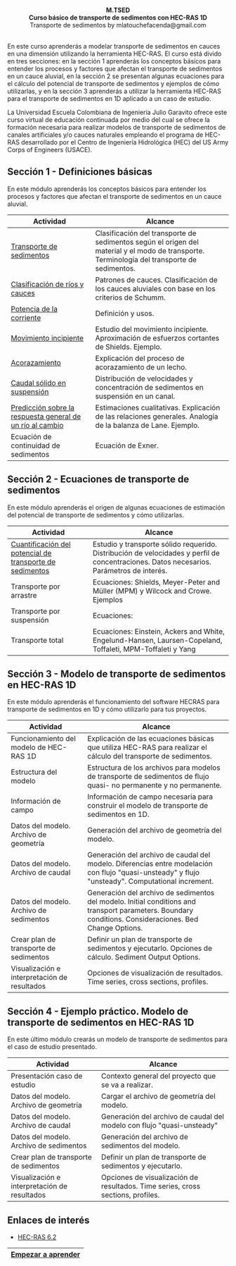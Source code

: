 <div align="center">
<br><b>M.TSED </b>
<br><b>Curso básico de transporte de sedimentos con HEC-RAS 1D </b>
<br>Transporte de sedimentos by mlatouchefacenda@gmail.com<br>  
</div>

<br>En este curso aprenderás a modelar transporte de sedimentos en cauces en una dimensión utilizando la herramienta HEC-RAS. El curso está divido en tres secciones: en la sección 1 aprenderás los conceptos básicos para entender los procesos y factores que afectan el transporte de sedimentos en un cauce aluvial, en la sección 2 se presentan algunas ecuaciones para el cálculo del potencial de transporte de sedimentos y ejemplos de cómo utilizarlas, y en la sección 3 aprenderás a utilizar la herramienta HEC-RAS para el transporte de sedimentos en 1D aplicado a un caso de estudio.

La Universidad Escuela Colombiana de Ingeniería Julio Garavito ofrece este curso virtual de educación continuada por medio del cual se ofrece la formación necesaria para realizar modelos de transporte de sedimentos de canales artificiales y/o cauces naturales empleando el programa de HEC-RAS desarrollado por el Centro de Ingeniería Hidrológica (HEC) del US Army Corps of Engineers (USACE). 

## Sección 1 - Definiciones básicas
En este módulo aprenderás los conceptos básicos para entender los procesos y factores que afectan el transporte de sedimentos en un cauce aluvial.

| Actividad | Alcance |
|---|---|
| [Transporte de sedimentos](https://github.com/mflatouche/M.TSED/tree/main/Section01/1_TransporteDeSedimentos) | Clasificación del transporte de sedimentos según el origen del material y el modo de transporte. Terminología del transporte de sedimentos. |
| [Clasificación de ríos y cauces](https://github.com/mflatouche/M.TSED/tree/main/Section01/1_ClasificacionRios) | Patrones de cauces. Clasificación de los cauces aluviales con base en los criterios de Schumm. |
| [Potencia de la corriente](https://github.com/mflatouche/M.TSED/blob/main/Section01/1_Potencia) | Definición y usos. |
| [Movimiento incipiente](https://github.com/mflatouche/M.TSED/tree/main/Section01/1_MovimientoIncipiente) | Estudio del movimiento incipiente. Aproximación de esfuerzos cortantes de Shields. Ejemplo. |
| [Acorazamiento](https://github.com/mflatouche/M.TSED/tree/main/Section01/1_Acorazamiento) | Explicación del proceso de acorazamiento de un lecho. |
| [Caudal sólido en suspensión](https://github.com/mflatouche/M.TSED/tree/main/Section01/1_CaudalSuspension) | Distribución de velocidades y concentración de sedimentos en suspensión en un canal. |
| [Predicción sobre la respuesta general de un río al cambio](https://github.com/mflatouche/M.TSED/tree/main/Section01/1_Lane) | Estimaciones cualitativas. Explicación de las relaciones generales. Analogía de la balanza de Lane. Ejemplo. |
| Ecuación de continuidad de sedimentos | Ecuación de Exner. |


## Sección 2 - Ecuaciones de transporte de sedimentos
En este módulo aprenderás el origen de algunas ecuaciones de estimación del potencial de transporte de sedimentos y cómo utilizarlas.

| Actividad| Alcance|
|---|---|
|[Cuantificación del potencial de transporte de sedimentos](https://github.com/mflatouche/M.TSED/tree/main/Section02/2_PotencialTransporteSedimentos)  | Estudio y transporte sólido requerido. Distribución de velocidades y perfil de concentraciones. Datos necesarios. Parámetros de interés. |
| Transporte por arrastre | Ecuaciones: Shields, Meyer-Peter and Müller (MPM) y Wilcock and Crowe. Ejemplos |
| Transporte por suspensión | Ecuaciones: |
| Transporte total | Ecuaciones: Einstein, Ackers and White, Engelund-Hansen, Laursen-Copeland, Toffaleti, MPM-Toffaleti y Yang |

## Sección 3 - Modelo de transporte de sedimentos en HEC-RAS 1D
En este módulo aprenderás el funcionamiento del software HECRAS para transporte de sedimentos en 1D y cómo utilizarlo para tus proyectos.

| Actividad | Alcance |
|---|---|
| Funcionamiento del modelo de HEC-RAS 1D | Explicación de las ecuaciones básicas que utiliza HEC-RAS para realizar el cálculo del transporte de sedimentos. |
| Estructura del modelo | Estructura de los archivos para modelos de transporte de sedimentos de flujo quasi- no permanente y no permanente. |
| Información de campo | Información de campo necesaria para construir el modelo de transporte de sedimentos en 1D. |
| Datos del modelo. Archivo de geometría | Generación del archivo de geometría del modelo. |
| Datos del modelo. Archivo de caudal | Generación del archivo de caudal del modelo. Diferencias entre modelación con flujo "quasi-unsteady" y flujo "unsteady". Computational increment. |
| Datos del modelo. Archivo de sedimentos | Generación del archivo de sedimentos del modelo. Initial conditions and transport parameters. Boundary conditions. Consideraciones. Bed Change Options. |
| Crear plan de transporte de sedimentos | Definir un plan de transporte de sedimentos y ejecutarlo. Opciones de cálculo. Sediment Output Options. |
| Visualización e interpretación de resultados | Opciones de visualización de resultados. Time series, cross sections, profiles. |

## Sección 4 - Ejemplo práctico. Modelo de transporte de sedimentos en HEC-RAS 1D
En este último módulo crearás un modelo de transporte de sedimentos para el caso de estudio presentado.

| Actividad | Alcance |
|---|---|
| Presentación caso de estudio | Contexto general del proyecto que se va a realizar. |
| Datos del modelo. Archivo de geometría | Cargar el archivo de geometría del modelo. |
| Datos del modelo. Archivo de caudal | Generación del archivo de caudal del modelo con flujo "quasi-unsteady" |
| Datos del modelo. Archivo de sedimentos | Generación del archivo de sedimentos del modelo. |
| Crear plan de transporte de sedimentos | Definir un plan de transporte de sedimentos y ejecutarlo. |
| Visualización e interpretación de resultados | Opciones de visualización de resultados. Time series, cross sections, profiles. |

## Enlaces de interés
* [HEC-RAS 6.2](https://www.hec.usace.army.mil/software/hec-ras/download.aspx)

| [Empezar a aprender](https://github.com/mflatouche/M.TSED/wiki) |
|----------------------------------------------------------------|
